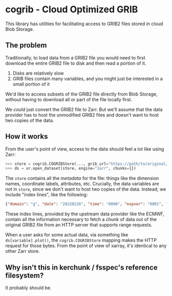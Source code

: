 # cogrib - Cloud Optimized GRIB

This library has utilities for facilitating access to GRIB2 files stored in cloud Blob Storage.

## The problem

Traditionally, to load data from a GRIB2 file you would need to first download the entire GRIB2 file to disk and then read a portion of it.

1. Disks are relatively slow
2. GRIB files contain many variables, and you might just be interested in a small portion of it

We'd like to access subsets of the GRIB2 file directly from Blob Storage, without having to download all or part of the file locally first.

We *could* just convert the GRIB2 file to Zarr. But we'll assume that the data provider has to host the unmodified GRIB2 files and doesn't want to host two copies of the data.

## How it works

From the user's point of view, access to the data should feel a lot like using Zarr:

```python
>>> store = cogrib.COGRIBStore(..., grib_url="https://path/to/original/grib/file.grib2")
>>> ds = xr.open_dataset(store, engine="zarr", chunks={})
```

The `store` contains all the *metadata* for the file: things like the dimension names, coordinate labels, attributes, etc. Crucially, the data variables are not
in `store`, since we don't want to host two copies of the data. Instead, we include "index lines", like the following:

```json
{"domain": "g", "date": "20220126", "time": "0000", "expver": "0001", "class": "od", "type": "pf", "stream": "enfo", "step": "306", "levtype": "sfc", "number": "18", "param": "10u", "_offset": 0, "_length": 609069}
```

These index lines, provided by the upstream data provider like the ECMWF, contain all the information necessary to fetch a chunk of data out of the original GRIB2 file
from an HTTP server that supports range requests.

When a user asks for some actual data, via something like `ds[variable].plot()`, the `cogrib.COGRIBStore` mapping makes the HTTP request for those bytes. From
the point of view of xarray, it's identical to any other Zarr store.

## Why isn't this in kerchunk / fsspec's reference filesystem?

It probably should be.